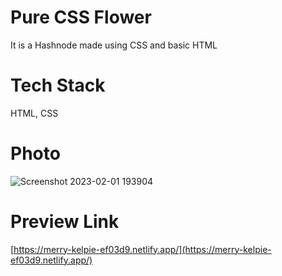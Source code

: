 # Pure CSS Flower
It is a Hashnode made using CSS and basic HTML

# Tech Stack
HTML, CSS

# Photo
![Screenshot 2023-02-01 193904](https://user-images.githubusercontent.com/90605717/216065587-faf1888a-18ef-458e-90ed-9a091b3e2459.png)

# Preview Link
[https://merry-kelpie-ef03d9.netlify.app/](https://merry-kelpie-ef03d9.netlify.app/)
